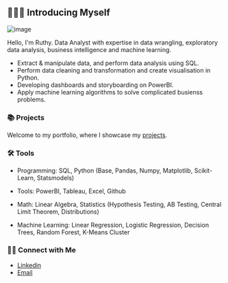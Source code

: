 ## 🙋🏻‍♀️ Introducing Myself

![image](https://github.com/user-attachments/assets/3a10531e-08c1-483b-a58d-052a98c7cfa2)



Hello, I'm Ruthy. Data Analyst with expertise in data wrangling, exploratory data analysis, business intelligence and machine learning. 

- Extract & manipulate data, and perform data analysis using SQL.
- Perform data cleaning and transformation and create visualisation in Python.
- Developing dashboards and storyboarding on PowerBI.
- Apply machine learning algorithms to solve complicated busienss problems.

### 📚 Projects

Welcome to my portfolio, where I showcase my [projects](https://github.com/RuthyYao/portfolio-guide).

### 🛠️ Tools

- Programming: SQL, Python (Base, Pandas, Numpy, Matplotlib, Scikit-Learn, Statsmodels)

- Tools: PowerBI, Tableau, Excel, Github

- Math: Linear Algebra, Statistics (Hypothesis Testing, AB Testing, Central Limit Theorem, Distributions)

- Machine Learning: Linear Regression, Logistic Regression, Decision Trees, Random Forest, K-Means Cluster

### 👋🏻 Connect with Me

- [Linkedin](https://www.linkedin.com/in/ruthy-yao-b3258b25/)
- [Email](zejia.yao@gmail.com)
